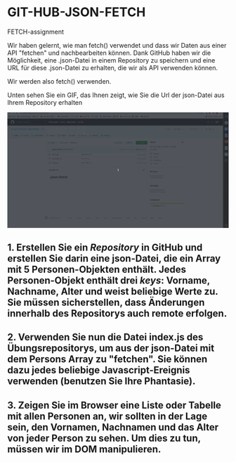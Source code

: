 # GIT-HUB-JSON-FETCH

FETCH-assignment

Wir haben gelernt, wie man fetch() verwendet und dass wir Daten aus einer API "fetchen" und nachbearbeiten können.
Dank GitHub haben wir die Möglichkeit, eine .json-Datei in einem Repository zu speichern und eine URL für diese .json-Datei zu erhalten, die wir als API verwenden können.

Wir werden also fetch(<GITHUB-JSON-FILE-URL>) verwenden.


Unten sehen Sie ein GIF, das Ihnen zeigt, wie Sie die Url der json-Datei aus Ihrem Repository erhalten

![](https://github.com/giacomotolari/json-fetch/blob/main/JSON-RAW.gif)


## 1. Erstellen Sie ein ***Repository*** in GitHub und erstellen Sie darin eine json-Datei, die ein Array mit 5 Personen-Objekten enthält. Jedes Personen-Objekt enthält drei ***keys***: Vorname, Nachname, Alter und weist beliebige Werte zu. Sie müssen sicherstellen, dass Änderungen innerhalb des Repositorys auch remote erfolgen.

## 2. Verwenden Sie nun die Datei index.js des Übungsrepositorys, um aus der json-Datei mit dem Persons Array zu "fetchen". Sie können dazu jedes beliebige Javascript-Ereignis verwenden (benutzen Sie Ihre Phantasie).

## 3. Zeigen Sie im Browser eine Liste oder Tabelle mit allen Personen an, wir sollten in der Lage sein, den Vornamen, Nachnamen und das Alter von jeder Person zu sehen. Um dies zu tun, müssen wir im DOM manipulieren.


